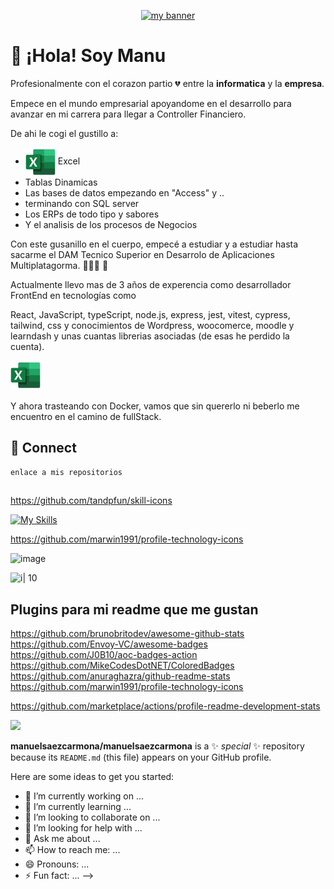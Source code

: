 <div>
	<p align="center">
        <a href="https://manuelsaezcarmona.netlify.app/" target="_blank" rel="noreferrer">
           <img decoding="async" src="https://github.com/manuelsaezcarmona/manuelsaezcarmona/assets/70754764/d3bcec13-d115-401a-ba03-707944a7ca7a" alt="my banner" />
        </a>
    </p>
</div>

# 👋 ¡Hola! Soy Manu

Profesionalmente con el corazon partio 💔 entre la **informatica** y la **empresa**.

Empece en el mundo empresarial apoyandome en el desarrollo para avanzar en mi carrera para llegar a Controller Financiero.

De ahi le cogi el gustillo a:

- <img src="./svg/excel.svg" alt="Excel Icon" style="vertical-align: middle;" /> Excel
- Tablas Dinamicas
- Las bases de datos empezando en "Access" y ..
- terminando con SQL server
- Los ERPs de todo tipo y sabores
- Y el analisis de los procesos de Negocios

Con este gusanillo en el cuerpo, empecé a estudiar y a estudiar hasta sacarme el DAM Tecnico Superior en Desarrolo de Aplicaciones Multiplatagorma. 👨🏻‍💻 🌟

Actualmente llevo mas de 3 años de experencia como desarrollador FrontEnd en tecnologías como

React, JavaScript, typeScript, node.js, express, jest, vitest, cypress, tailwind, css y conocimientos de Wordpress, woocomerce, moodle y learndash y unas cuantas librerias asociadas (de esas he perdido la cuenta).

![](./svg/excel.svg)

Y ahora trasteando con Docker, vamos que sin quererlo ni beberlo me encuentro en el camino de fullStack.

## 📩 Connect

```
enlace a mis repositorios
```

##

https://github.com/tandpfun/skill-icons

[![My Skills](https://skillicons.dev/icons?i=js,html,css,wasm)](https://skillicons.dev)

https://github.com/marwin1991/profile-technology-icons

![image](https://img.shields.io/badge/Codecov-F01F7A?style=for-the-badge&logo=Codecov&logoColor=white)

![i| 10](https://user-images.githubusercontent.com/25181517/192108891-d86b6220-e232-423a-bf5f-90903e6887c3.png)

## Plugins para mi readme que me gustan

https://github.com/brunobritodev/awesome-github-stats
https://github.com/Envoy-VC/awesome-badges
https://github.com/J0B10/aoc-badges-action
https://github.com/MikeCodesDotNET/ColoredBadges
https://github.com/anuraghazra/github-readme-stats
https://github.com/marwin1991/profile-technology-icons

https://github.com/marketplace/actions/profile-readme-development-stats

![](https://img.shields.io/badge/day%20📅-22-blue)

**manuelsaezcarmona/manuelsaezcarmona** is a ✨ _special_ ✨ repository because its `README.md` (this file) appears on your GitHub profile.

Here are some ideas to get you started:

- 🔭 I’m currently working on ...
- 🌱 I’m currently learning ...
- 👯 I’m looking to collaborate on ...
- 🤔 I’m looking for help with ...
- 💬 Ask me about ...
- 📫 How to reach me: ...
- 😄 Pronouns: ...
- ⚡ Fun fact: ...
  -->
